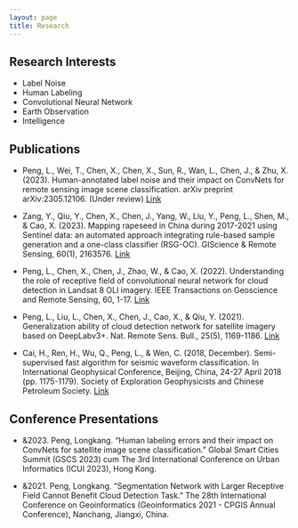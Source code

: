 ```yaml
---
layout: page
title: Research
---
```


## Research Interests

* Label Noise
* Human Labeling
* Convolutional Neural Network
* Earth Observation
* Intelligence


## Publications

* Peng, L., Wei, T., Chen, X., Chen, X., Sun, R., Wan, L., Chen, J., & Zhu, X. (2023). Human-annotated label noise and their impact on ConvNets for remote sensing image scene classification. arXiv preprint arXiv:2305.12106. (Under review) [Link](https://arxiv.org/abs/2305.12106)

* Zang, Y., Qiu, Y., Chen, X., Chen, J., Yang, W., Liu, Y., Peng, L., Shen, M., & Cao, X. (2023). Mapping rapeseed in China during 2017-2021 using Sentinel data: an automated approach integrating rule-based sample generation and a one-class classifier (RSG-OC). GIScience & Remote Sensing, 60(1), 2163576. [Link](https://doi.org/10.1080/15481603.2022.2163576)

* Peng, L., Chen, X., Chen, J., Zhao, W., & Cao, X. (2022). Understanding the role of receptive field of convolutional neural network for cloud detection in Landsat 8 OLI imagery. IEEE Transactions on Geoscience and Remote Sensing, 60, 1-17. [Link](https://doi.org/10.1109/TGRS.2022.3150083)

* Peng, L., Liu, L., Chen, X., Chen, J., Cao, X., & Qiu, Y. (2021). Generalization ability of cloud detection network for satellite imagery based on DeepLabv3+. Nat. Remote Sens. Bull., 25(5), 1169-1186. [Link](https://www.ygxb.ac.cn/zh/article/doi/10.11834/jrs.20210061/)

* Cai, H., Ren, H., Wu, Q., Peng, L., & Wen, C. (2018, December). Semi-supervised fast algorithm for seismic waveform classification. In International Geophysical Conference, Beijing, China, 24-27 April 2018 (pp. 1175-1179). Society of Exploration Geophysicists and Chinese Petroleum Society. [Link](https://doi.org/10.1190/IGC2018-287)


## Conference Presentations

- &amp;2023. Peng, Longkang. “Human labeling errors and their impact on ConvNets for satellite image scene classification.” Global Smart Cities Summit (GSCS 2023) cum The 3rd International Conference on Urban Informatics (ICUI 2023), Hong Kong.

- &amp;2021. Peng, Longkang. “Segmentation Network with Larger Receptive Field Cannot Benefit Cloud Detection Task.” The 28th International Conference on Geoinformatics (Geoinformatics 2021 - CPGIS Annual Conference), Nanchang, Jiangxi, China.

